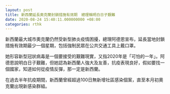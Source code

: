 ```yaml
---
layout: post
title: 新西蘭延長奧克蘭封鎖措施有效期　總理稱明白日子艱難
date: 2020-08-24 15:40:11.000000000 +08:00
categories: rthk
---
```


新西蘭最大城市奧克蘭仍然受新型肺炎疫情困擾，總理阿德恩宣布，延長當地封鎖措施有效期最少一個星期，包括強制民眾在公共交通工具上戴口罩。

她形容新型冠狀病毒是一個要接受的艱難現實，又指2020年是「可怕的一年」。阿德恩說明白日子艱難，但她認為新西蘭人強大及友善，抗疫表現良好，假如要找一個國家，知道如何從疫情反彈，那一定是新西蘭。

在過去半年抗疫期間，新西蘭曾經超過100日無新增社區感染個案，直至本月初奧克蘭出現新感染群組。
